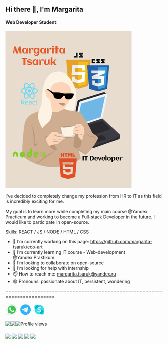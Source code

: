 ## Hi there 👋, I'm Margarita
#### Web Developer Student

<img width="400px" height="500px" src ="https://github.com/margarita-tsaruk/margarita-tsaruk/blob/main/assets/Banner.png" />

I've decided to completely change my profession from HR to IT as this field is incredibly exciting for me.

My goal is to learn more while completing my main course @Yandex Practicum and working to become a Full-stack Developer in the future. I would like to participate in open-source.

Skills: REACT / JS / NODE / HTML / CSS 

- 🔭 I’m currently working on this page: https://github.com/margarita-tsaruk/eco-art 
- 🌱 I’m currently learning IT course - Web-development @Yandex.Praktikum 
- 👯 I’m looking to collaborate on open-source 
- 🤔 I’m looking for help with internship 
- 📫 How to reach me: margarita.tsaruk@yandex.ru 
- 😄 Pronouns: passionate about IT, persistent, wondering 

=======================================================================

[<img src='https://github.com/margarita-tsaruk/margarita-tsaruk/blob/main/assets/icons8-whatsapp.gif' alt='whatsapp' height='40'>](https://api.whatsapp.com/send?phone=79620012880&Text%me) [<img src='https://github.com/margarita-tsaruk/margarita-tsaruk/blob/main/assets/icons8-telegram-app.gif' alt='telegram' height='40'>](https://t.me/yamargaritats) [<img src='https://github.com/margarita-tsaruk/margarita-tsaruk/blob/main/assets/icons8-skype.gif' alt='skype' height='40'>](https://join.skype.com/invite/jSItZfWT45xe)  

<img align="left" src="https://github-readme-stats.vercel.app/api/top-langs/?username=margarita-tsaruk" />

<img align="left" src="https://github-readme-stats.vercel.app/api?username=margarita-tsaruk&show_icons=true" /> 

![Profile views](https://gpvc.arturio.dev/margarita-tsaruk)  
   
   

### 
<div>
<img src="https://img.shields.io/badge/html5-%23E34F26.svg?style=for-the-badge&logo=html5&logoColor=white" />
<img src="https://img.shields.io/badge/css3-%231572B6.svg?style=for-the-badge&logo=css3&logoColor=white" />
<img src="https://img.shields.io/badge/javascript-%23323330.svg?style=for-the-badge&logo=javascript&logoColor=%23F7DF1E" />
<img src="https://img.shields.io/badge/react-%2320232a.svg?style=for-the-badge&logo=react&logoColor=%2361DAFB" />
<img src="https://img.shields.io/badge/node.js-6DA55F?style=for-the-badge&logo=node.js&logoColor=white" />
</div>
